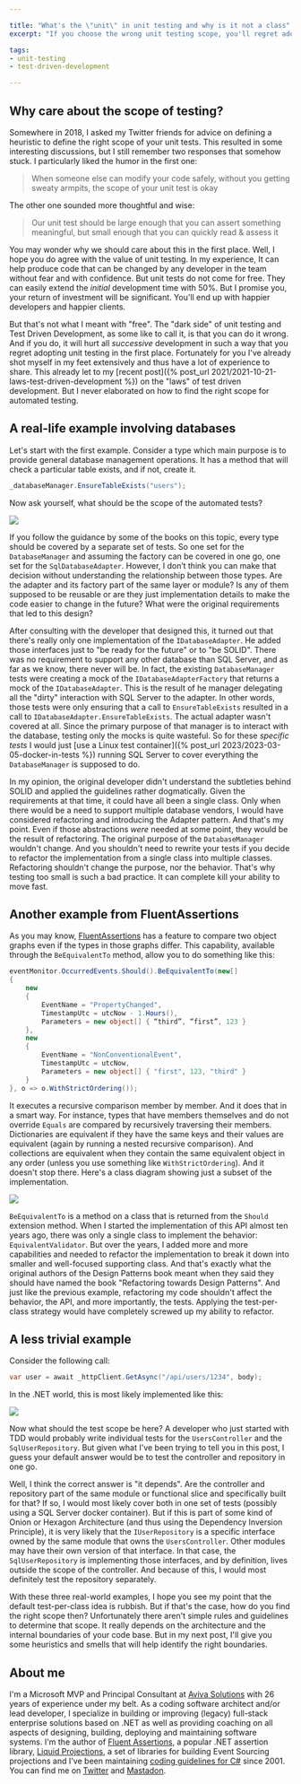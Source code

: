 ```yaml
---

title: "What's the \"unit\" in unit testing and why is it not a class"
excerpt: "If you choose the wrong unit testing scope, you'll regret adopting unit testing and TDD in the first place"

tags:
- unit-testing
- test-driven-development

---
```


## Why care about the scope of testing?
Somewhere in 2018, I asked my Twitter friends for advice on defining a heuristic to define the right scope of your unit tests. This resulted in some interesting discussions, but I still remember two responses that somehow stuck. I particularly liked the humor in the first one:

> When someone else can modify your code safely, without you getting sweaty armpits, the scope of your unit test is okay

The other one sounded more thoughtful and wise:

> Our unit test should be large enough that you can assert something meaningful, but small enough that you can quickly read & assess it

You may wonder why we should care about this in the first place. Well, I hope you do agree with the value of unit testing. In my experience, It can help produce code that can be changed by any developer in the team without fear and with confidence. But unit tests do not come for free. They can easily extend the _initial_ development time with 50%. But I promise you, your return of investment will be significant. You'll end up with happier developers and happier clients. 

But that's not what I meant with "free". The "dark side" of unit testing and Test Driven Development, as some like to call it, is that you can do it wrong. And if you do, it will hurt all _successive_ development in such a way that you regret adopting unit testing in the first place. Fortunately for you I've already shot myself in my feet extensively and thus have a lot of experience to share. This already let to my [recent post]({% post_url 2021/2021-10-21-laws-test-driven-development %}) on the "laws" of test driven development. But I never elaborated on how to find the right scope for automated testing. 

## A real-life example involving databases
Let's start with the first example. Consider a type which main purpose is to provide general database management operations. It has a method that will check a particular table exists, and if not, create it. 

```csharp
_databaseManager.EnsureTableExists("users");
```

Now ask yourself, what should be the scope of the automated tests?

<img src="{{ site.url }}{{ site.baseurl }}/assets/images/posts/2023/uml-databasemanager.png" class="align-center" style="max-width: 500px"/> 

If you follow the guidance by some of the books on this topic, every type should be covered by a separate set of tests. So one set for the `DatabaseManager` and assuming the factory can be covered in one go, one set for the `SqlDatabaseAdapter`. However, I don’t think you can make that decision without understanding the relationship between those types. Are the adapter and its factory part of the same layer or module? Is any of them supposed to be reusable or are they just implementation details to make the code easier to change in the future? What were the original requirements that led to this design? 

After consulting with the developer that designed this, it turned out that there's really only one implementation of the `IDatabaseAdapter`. He added those interfaces just to "be ready for the future" or to "be SOLID". There was no requirement to support any other database than SQL Server, and as far as we know, there never will be. In fact, the existing `DatabaseManager` tests were creating a mock of the `IDatabaseAdapterFactory` that returns a mock of the `IDatabaseAdapter`. This is the result of he manager delegating all the "dirty" interaction with SQL Server to the adapter. In other words, those tests were only ensuring that a call to `EnsureTableExists` resulted in a call to `IDatabaseAdapter.EnsureTableExists`. The actual adapter wasn't covered at all. Since the primary purpose of that manager is to interact with the database, testing only the mocks is quite wasteful. So for these _specific tests_ I would just [use a Linux test container]({% post_url 2023/2023-03-05-docker-in-tests %}) running SQL Server to cover everything the `DatabaseManager` is supposed to do. 

In my opinion, the original developer didn't understand the subtleties behind SOLID and applied the guidelines rather dogmatically. Given the requirements at that time, it could have all been a single class. Only when there would be a need to support multiple database vendors, I would have considered refactoring and introducing the Adapter pattern. And that's my point. Even if those abstractions _were_ needed at some point, they would be the result of refactoring. The original purpose of the `DatabaseManager` wouldn't change. And you shouldn't need to rewrite your tests if you decide to refactor the implementation from a single class into multiple classes. Refactoring shouldn't change the purpose, nor the behavior. That's why testing too small is such a bad practice. It can complete kill your ability to move fast. 

## Another example from FluentAssertions
As you may know, [FluentAssertions](https://fluentassertions.com/) has a feature to compare two object graphs even if the types in those graphs differ. This capability, available through the `BeEquivalentTo` method, allow you to do something like this:

```csharp
eventMonitor.OccurredEvents.Should().BeEquivalentTo(new[]
{
    new
    {
        EventName = "PropertyChanged",
        TimestampUtc = utcNow - 1.Hours(),
        Parameters = new object[] { “third”, “first”, 123 }
    },
    new
    {
        EventName = "NonConventionalEvent",
        TimestampUtc = utcNow,
        Parameters = new object[] { "first", 123, "third" }
    }
}, o => o.WithStrictOrdering());

```

It executes a recursive comparison member by member. And it does that in a smart way. For instance, types that have members themselves and do not override `Equals` are compared by recursively traversing their members. Dictionaries are equivalent if they have the same keys and their values are equivalent (again by running a nested recursive comparison). And collections are equivalent when they contain the same equivalent object in any order (unless you use something like `WithStrictOrdering`). And it doesn't stop there. Here's a class diagram showing just a subset of the implementation.  

<img src="{{ site.url }}{{ site.baseurl }}/assets/images/posts/2023/uml-fluentassertions.png" class="align-center"/> 

`BeEquivalentTo` is a method on a class that is returned from the `Should` extension method. When I started the implementation of this API almost ten years ago, there was only a single class to implement the behavior: `EquivalentValidator`. But over the years, I added more and more capabilities and needed to refactor the implementation to break it down into smaller and well-focused supporting class. And that's exactly what the original authors of the Design Patterns book meant when they said they should have named the book "Refactoring towards Design Patterns". And just like the previous example, refactoring my code shouldn't affect the behavior, the API, and more importantly, the tests. Applying the test-per-class strategy would have completely screwed up my ability to refactor.

## A less trivial example
Consider the following call:

```csharp
var user = await _httpClient.GetAsync("/api/users/1234", body);
```

In the .NET world, this is most likely implemented like this:

<img src="{{ site.url }}{{ site.baseurl }}/assets/images/posts/2023/uml-usermodule.png" class="align-center" style="max-width: 500px"/> 

Now what should the test scope be here? A developer who just started with TDD would probably write individual tests for the `UsersController` and the `SqlUserRepository`. But given what I've been trying to tell you in this post, I guess your default answer would be to test the controller and repository in one go. 

Well, I think the correct answer is "it depends". Are the controller and repository part of the same module or functional slice and specifically built for that? If so, I would most likely cover both in one set of tests (possibly using a SQL Server docker container). But if this is part of some kind of Onion or Hexagon Architecture (and thus using the Dependency Inversion Principle), it is very likely that the `IUserRepository` is a specific interface owned by the same module that owns the `UsersController`. Other modules may have their own version of that interface. In that case, the `SqlUserRepository` is implementing those interfaces, and by definition, lives outside the scope of the controller. And because of this, I would most definitely test the repository separately.

With these three real-world examples, I hope you see my point that the default test-per-class idea is rubbish. But if that's the case, how do you find the right scope then? Unfortunately there aren't simple rules and guidelines to determine that scope. It really depends on the architecture and the internal boundaries of your code base. But in my next post, I'll give you some heuristics and smells that will help identify the right boundaries. 

## About me
I'm a Microsoft MVP and Principal Consultant at [Aviva Solutions](https://avivasolutions.nl/) with 26 years of experience under my belt. As a coding software architect and/or lead developer, I specialize in building or improving (legacy) full-stack enterprise solutions based on .NET as well as providing coaching on all aspects of designing, building, deploying and maintaining software systems. I'm the author of [Fluent Assertions](https://www.fluentassertions.com), a popular .NET assertion library, [Liquid Projections](https://www.liquidprojections.net), a set of libraries for building Event Sourcing projections and I've been maintaining [coding guidelines for C#](https://www.csharpcodingguidelines.com) since 2001. You can find me on [Twitter](https://twitter.com/ddoomen) and [Mastadon](https://mastodon.social/@ddoomen).
